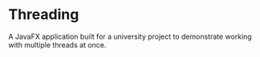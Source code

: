 # Threading

A JavaFX application built for a university project to demonstrate working with multiple threads at once.
